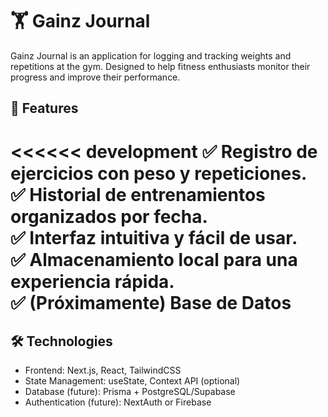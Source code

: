 # 🏋️ Gainz Journal

Gainz Journal is an application for logging and tracking weights and repetitions at the gym. Designed to help fitness enthusiasts monitor their progress and improve their performance.

## 🚀 Features


<<<<<< development
✅ Registro de ejercicios con peso y repeticiones.  
✅ Historial de entrenamientos organizados por fecha.  
✅ Interfaz intuitiva y fácil de usar.  
✅ Almacenamiento local para una experiencia rápida.  
✅ (Próximamente) Base de Datos
=======

## 🛠️ Technologies

- Frontend: Next.js, React, TailwindCSS
- State Management: useState, Context API (optional)
- Database (future): Prisma + PostgreSQL/Supabase
- Authentication (future): NextAuth or Firebase  